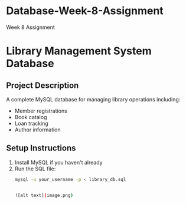 # Database-Week-8-Assignment
Week 8 Assignment

# Library Management System Database

## Project Description
A complete MySQL database for managing library operations including:
- Member registrations
- Book catalog
- Loan tracking
- Author information

## Setup Instructions
1. Install MySQL if you haven't already
2. Run the SQL file:
   ```bash
   mysql -u your_username -p < library_db.sql


   ![alt text](image.png) 